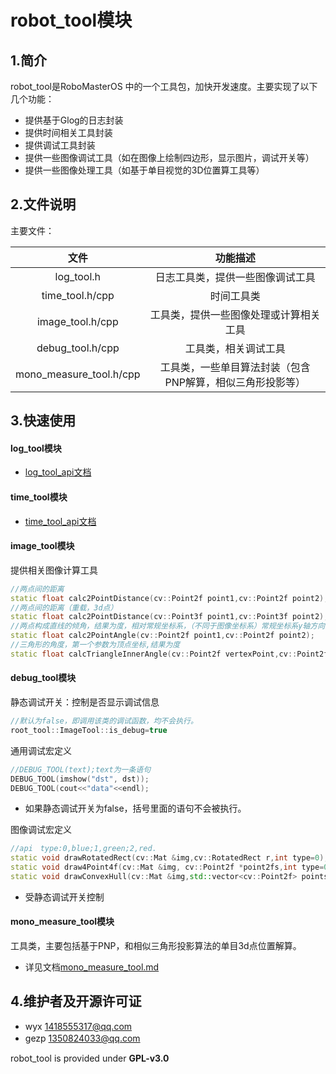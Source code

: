 # robot_tool模块

## 1.简介

robot_tool是RoboMasterOS 中的一个工具包，加快开发速度。主要实现了以下几个功能：

* 提供基于Glog的日志封装
* 提供时间相关工具封装
* 提供调试工具封装
* 提供一些图像调试工具（如在图像上绘制四边形，显示图片，调试开关等）
* 提供一些图像处理工具（如基于单目视觉的3D位置算工具等）

## 2.文件说明

主要文件：

|          文件           |                         功能描述                          |
| :---------------------: | :-------------------------------------------------------: |
|       log_tool.h        |             日志工具类，提供一些图像调试工具              |
|     time_tool.h/cpp     |                        时间工具类                         |
|    image_tool.h/cpp     |          工具类，提供一些图像处理或计算相关工具           |
|    debug_tool.h/cpp     |                   工具类，相关调试工具                    |
| mono_measure_tool.h/cpp | 工具类，一些单目算法封装（包含PNP解算，相似三角形投影等） |

## 3.快速使用

#### log_tool模块

* [log_tool_api文档](doc/log_tool_api.md)

#### time_tool模块

* [time_tool_api文档](doc/time_tool_api.md)

#### image_tool模块

提供相关图像计算工具

```c++
//两点间的距离
static float calc2PointDistance(cv::Point2f point1,cv::Point2f point2);
//两点间的距离（重载，3d点）
static float calc2PointDistance(cv::Point3f point1,cv::Point3f point2);
//两点构成直线的倾角，结果为度，相对常规坐标系，（不同于图像坐标系）常规坐标系y轴方向为向上。
static float calc2PointAngle(cv::Point2f point1,cv::Point2f point2);
//三角形的角度，第一个参数为顶点坐标,结果为度
static float calcTriangleInnerAngle(cv::Point2f vertexPoint,cv::Point2f point1,cv::Point2f point2);
```

#### debug_tool模块

静态调试开关：控制是否显示调试信息

```c++
//默认为false，即调用该类的调试函数，均不会执行。
root_tool::ImageTool::is_debug=true
```

通用调试宏定义

```c++
//DEBUG_TOOL(text);text为一条语句
DEBUG_TOOL(imshow("dst", dst));
DEBUG_TOOL(cout<<"data"<<endl);
```

* 如果静态调试开关为false，括号里面的语句不会被执行。

图像调试宏定义

```c++
//api　type:0,blue;1,green;2,red.
static void drawRotatedRect(cv::Mat &img,cv::RotatedRect r,int type=0);
static void draw4Point4f(cv::Mat &img, cv::Point2f *point2fs,int type=0);
static void drawConvexHull(cv::Mat &img,std::vector<cv::Point2f> points,int type=0);
```

* 受静态调试开关控制

#### mono_measure_tool模块

工具类，主要包括基于PNP，和相似三角形投影算法的单目3d点位置解算。

* 详见文档[mono_measure_tool.md](doc/mono_measure_tool.md)

## 4.维护者及开源许可证

* wyx 1418555317@qq.com
* gezp 1350824033@qq.com　

robot_tool is provided under __GPL-v3.0__